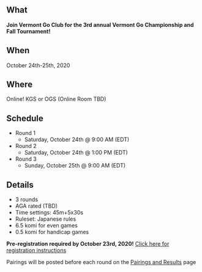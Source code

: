 ## What
__Join Vermont Go Club for the 3rd annual Vermont Go Championship and Fall Tournament!__

## When
October 24th-25th, 2020

## Where
Online!  KGS or OGS (Online Room TBD)

## Schedule
- Round 1
  - Saturday, October 24th @ 9:00 AM (EDT)
- Round 2
  - Saturday, October 24th @ 1:00 PM (EDT)
- Round 3
  - Sunday, October 25th @ 9:00 AM (EDT)

## Details
- 3 rounds
- AGA rated (TBD)
- Time settings: 45m+5x30s
- Ruleset: Japanese rules
- 6.5 komi for even games
- 0.5 komi for handicap games

__Pre-registration required by October 23rd, 2020!__
[Click here for registration instructions]({{site.baseurl}}/registration)

Pairings will be posted before each round on the [Pairings and Results]({{site.baseurl}}/pairings) page
